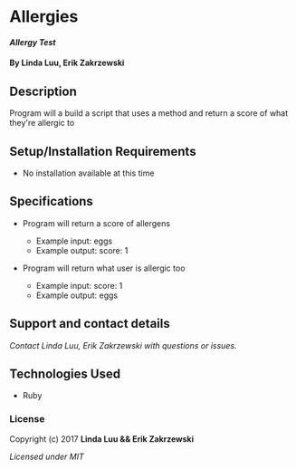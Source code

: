 # Allergies

#### _Allergy Test_

#### By Linda Luu, Erik Zakrzewski

## Description
Program will a build a script that uses a method and return a score of what they're allergic to

## Setup/Installation Requirements

* No installation available at this time


## Specifications

* Program will return a score of allergens
  * Example input: eggs
  * Example output: score: 1

* Program will return what user is allergic too
  * Example input: score: 1
  * Example output: eggs

## Support and contact details
  _Contact Linda Luu, Erik Zakrzewski with questions or issues._

## Technologies Used

* Ruby

### License
Copyright (c) 2017 **Linda Luu && Erik Zakrzewski**

*Licensed under MIT*
